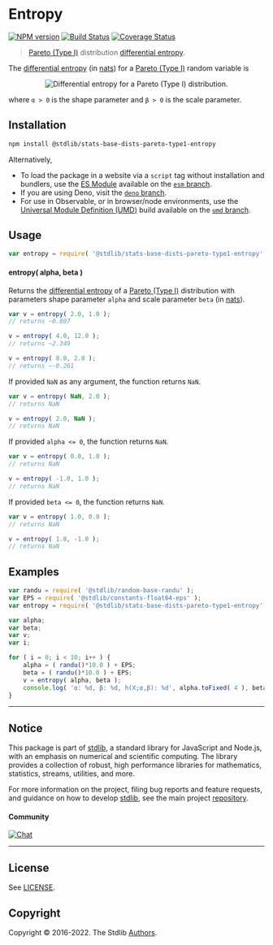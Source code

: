 <!--

@license Apache-2.0

Copyright (c) 2018 The Stdlib Authors.

Licensed under the Apache License, Version 2.0 (the "License");
you may not use this file except in compliance with the License.
You may obtain a copy of the License at

   http://www.apache.org/licenses/LICENSE-2.0

Unless required by applicable law or agreed to in writing, software
distributed under the License is distributed on an "AS IS" BASIS,
WITHOUT WARRANTIES OR CONDITIONS OF ANY KIND, either express or implied.
See the License for the specific language governing permissions and
limitations under the License.

-->

# Entropy

[![NPM version][npm-image]][npm-url] [![Build Status][test-image]][test-url] [![Coverage Status][coverage-image]][coverage-url] <!-- [![dependencies][dependencies-image]][dependencies-url] -->

> [Pareto (Type I)][pareto-distribution] distribution [differential entropy][entropy].

<!-- Section to include introductory text. Make sure to keep an empty line after the intro `section` element and another before the `/section` close. -->

<section class="intro">

The [differential entropy][entropy] (in [nats][nats]) for a [Pareto (Type I)][pareto-distribution] random variable is

<!-- <equation class="equation" label="eq:pareto_type1_entropy" align="center" raw="h\left( X \right) =  \ln\left(\left({\frac{\beta}{\alpha}}\right) \, e^{1+{\tfrac{1}{\alpha }}}\right)" alt="Differential entropy for a Pareto (Type I) distribution."> -->

<div class="equation" align="center" data-raw-text="h\left( X \right) =  \ln\left(\left({\frac{\beta}{\alpha}}\right) \, e^{1+{\tfrac{1}{\alpha }}}\right)" data-equation="eq:pareto_type1_entropy">
    <img src="https://cdn.jsdelivr.net/gh/stdlib-js/stdlib@591cf9d5c3a0cd3c1ceec961e5c49d73a68374cb/lib/node_modules/@stdlib/stats/base/dists/pareto-type1/entropy/docs/img/equation_pareto_type1_entropy.svg" alt="Differential entropy for a Pareto (Type I) distribution.">
    <br>
</div>

<!-- </equation> -->

where `α > 0` is the shape parameter and `β > 0` is the scale parameter.

</section>

<!-- /.intro -->

<!-- Package usage documentation. -->

<section class="installation">

## Installation

```bash
npm install @stdlib/stats-base-dists-pareto-type1-entropy
```

Alternatively,

-   To load the package in a website via a `script` tag without installation and bundlers, use the [ES Module][es-module] available on the [`esm` branch][esm-url].
-   If you are using Deno, visit the [`deno` branch][deno-url].
-   For use in Observable, or in browser/node environments, use the [Universal Module Definition (UMD)][umd] build available on the [`umd` branch][umd-url].

</section>

<section class="usage">

## Usage

```javascript
var entropy = require( '@stdlib/stats-base-dists-pareto-type1-entropy' );
```

#### entropy( alpha, beta )

Returns the [differential entropy][entropy] of a [Pareto (Type I)][pareto-distribution] distribution with parameters shape parameter `alpha` and scale parameter `beta` (in [nats][nats]).

```javascript
var v = entropy( 2.0, 1.0 );
// returns ~0.807

v = entropy( 4.0, 12.0 );
// returns ~2.349

v = entropy( 8.0, 2.0 );
// returns ~-0.261
```

If provided `NaN` as any argument, the function returns `NaN`.

```javascript
var v = entropy( NaN, 2.0 );
// returns NaN

v = entropy( 2.0, NaN );
// returns NaN
```

If provided `alpha <= 0`, the function returns `NaN`.

```javascript
var v = entropy( 0.0, 1.0 );
// returns NaN

v = entropy( -1.0, 1.0 );
// returns NaN
```

If provided `beta <= 0`, the function returns `NaN`.

```javascript
var v = entropy( 1.0, 0.0 );
// returns NaN

v = entropy( 1.0, -1.0 );
// returns NaN
```

</section>

<!-- /.usage -->

<!-- Package usage notes. Make sure to keep an empty line after the `section` element and another before the `/section` close. -->

<section class="notes">

</section>

<!-- /.notes -->

<!-- Package usage examples. -->

<section class="examples">

## Examples

<!-- eslint no-undef: "error" -->

```javascript
var randu = require( '@stdlib/random-base-randu' );
var EPS = require( '@stdlib/constants-float64-eps' );
var entropy = require( '@stdlib/stats-base-dists-pareto-type1-entropy' );

var alpha;
var beta;
var v;
var i;

for ( i = 0; i < 10; i++ ) {
    alpha = ( randu()*10.0 ) + EPS;
    beta = ( randu()*10.0 ) + EPS;
    v = entropy( alpha, beta );
    console.log( 'α: %d, β: %d, h(X;α,β): %d', alpha.toFixed( 4 ), beta.toFixed( 4 ), v.toFixed( 4 ) );
}
```

</section>

<!-- /.examples -->

<!-- Section to include cited references. If references are included, add a horizontal rule *before* the section. Make sure to keep an empty line after the `section` element and another before the `/section` close. -->

<section class="references">

</section>

<!-- /.references -->

<!-- Section for related `stdlib` packages. Do not manually edit this section, as it is automatically populated. -->

<section class="related">

</section>

<!-- /.related -->

<!-- Section for all links. Make sure to keep an empty line after the `section` element and another before the `/section` close. -->


<section class="main-repo" >

* * *

## Notice

This package is part of [stdlib][stdlib], a standard library for JavaScript and Node.js, with an emphasis on numerical and scientific computing. The library provides a collection of robust, high performance libraries for mathematics, statistics, streams, utilities, and more.

For more information on the project, filing bug reports and feature requests, and guidance on how to develop [stdlib][stdlib], see the main project [repository][stdlib].

#### Community

[![Chat][chat-image]][chat-url]

---

## License

See [LICENSE][stdlib-license].


## Copyright

Copyright &copy; 2016-2022. The Stdlib [Authors][stdlib-authors].

</section>

<!-- /.stdlib -->

<!-- Section for all links. Make sure to keep an empty line after the `section` element and another before the `/section` close. -->

<section class="links">

[npm-image]: http://img.shields.io/npm/v/@stdlib/stats-base-dists-pareto-type1-entropy.svg
[npm-url]: https://npmjs.org/package/@stdlib/stats-base-dists-pareto-type1-entropy

[test-image]: https://github.com/stdlib-js/stats-base-dists-pareto-type1-entropy/actions/workflows/test.yml/badge.svg
[test-url]: https://github.com/stdlib-js/stats-base-dists-pareto-type1-entropy/actions/workflows/test.yml

[coverage-image]: https://img.shields.io/codecov/c/github/stdlib-js/stats-base-dists-pareto-type1-entropy/main.svg
[coverage-url]: https://codecov.io/github/stdlib-js/stats-base-dists-pareto-type1-entropy?branch=main

<!--

[dependencies-image]: https://img.shields.io/david/stdlib-js/stats-base-dists-pareto-type1-entropy.svg
[dependencies-url]: https://david-dm.org/stdlib-js/stats-base-dists-pareto-type1-entropy/main

-->

[umd]: https://github.com/umdjs/umd
[es-module]: https://developer.mozilla.org/en-US/docs/Web/JavaScript/Guide/Modules

[deno-url]: https://github.com/stdlib-js/stats-base-dists-pareto-type1-entropy/tree/deno
[umd-url]: https://github.com/stdlib-js/stats-base-dists-pareto-type1-entropy/tree/umd
[esm-url]: https://github.com/stdlib-js/stats-base-dists-pareto-type1-entropy/tree/esm

[chat-image]: https://img.shields.io/gitter/room/stdlib-js/stdlib.svg
[chat-url]: https://gitter.im/stdlib-js/stdlib/

[stdlib]: https://github.com/stdlib-js/stdlib

[stdlib-authors]: https://github.com/stdlib-js/stdlib/graphs/contributors

[stdlib-license]: https://raw.githubusercontent.com/stdlib-js/stats-base-dists-pareto-type1-entropy/main/LICENSE

[pareto-distribution]: https://en.wikipedia.org/wiki/Pareto_distribution

[entropy]: https://en.wikipedia.org/wiki/Entropy_%28information_theory%29

[nats]: https://en.wikipedia.org/wiki/Nat_%28unit%29

</section>

<!-- /.links -->
